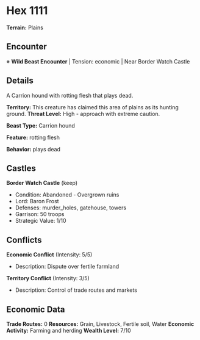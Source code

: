 # Hex 1111

**Terrain:** Plains

## Encounter
※ **Wild Beast Encounter** | Tension: economic | Near Border Watch Castle

## Details
A Carrion hound with rotting flesh that plays dead.

**Territory:** This creature has claimed this area of plains as its hunting ground.
**Threat Level:** High - approach with extreme caution.

**Beast Type:** Carrion hound

**Feature:** rotting flesh

**Behavior:** plays dead

## Castles
**Border Watch Castle** (keep)
- Condition: Abandoned - Overgrown ruins
- Lord: Baron Frost
- Defenses: murder_holes, gatehouse, towers
- Garrison: 50 troops
- Strategic Value: 1/10

## Conflicts
**Economic Conflict** (Intensity: 5/5)
- Description: Dispute over fertile farmland

**Territory Conflict** (Intensity: 3/5)
- Description: Control of trade routes and markets

## Economic Data
**Trade Routes:** 0
**Resources:** Grain, Livestock, Fertile soil, Water
**Economic Activity:** Farming and herding
**Wealth Level:** 7/10

